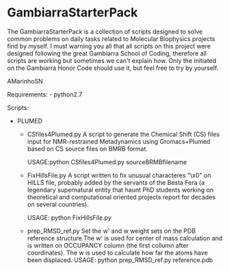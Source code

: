 # GambiarraStarterPack

The GambiarraStarterPack is a collection of scripts designed to solve common problems on daily tasks related to Molecular Biophysics projects find by myself.
I must warning you all that all scripts on this project were designed following the great Gambiarra School of Coding, therefore all scripts are working but sometimes we can't explain how.
Only the initiated on the Gambiarra Honor Code should use it, but feel free to try by yourself.

AMarinhoSN 

Requirements:
	- python2.7

Scripts:

 - PLUMED


	- CSfiles4Plumed.py
		A script to generate the Chemical Shift (CS) files input for NMR-restrained Metadynamics using Gromacs+Plumed based on CS source files on BMRB format.

		USAGE:python CSfiles4Plumed.py sourceBRMBfilename

	- FixHillsFile.py
		A script written to fix unusual characteres "\x0" on HILLS file, probably added by the servants of the Besta Fera (a legendary supernatural entity that haunt PhD students working on theoretical and computational oriented projects report for decades on several countries).

		USAGE: python FixHillsFile.py
	- prep_RMSD_ref.py
		Set the w' and w weight sets on the PDB reference structure.The w' is used for center of mass calculation and is written on OCCUPANCY column (the first collumn after coordinates). The w is used to calculate how far the atoms have been displaced.
		USAGE: python prep_RMSD_ref.py reference.pdb
 

